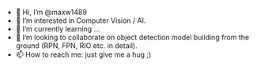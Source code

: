 - 👋 Hi, I’m @maxw1489
- 👀 I’m interested in Computer Vision / AI.
- 🌱 I’m currently learning ...
- 💞️ I’m looking to collaborate on object detection model building from the ground (RPN, FPN, RIO etc. in detail).
- 📫 How to reach me: just give me a hug ;)

<!---
maxw1489/maxw1489 is a ✨ special ✨ repository because its `README.md` (this file) appears on your GitHub profile.
You can click the Preview link to take a look at your changes.
--->
